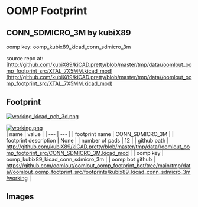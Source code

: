 # OOMP Footprint  
## CONN_SDMICRO_3M  by kubiX89  
  
oomp key: oomp_kubix89_kicad_conn_sdmicro_3m  
  
source repo at: [http://github.com/kubiX89/kiCAD.pretty/blob/master/tmp/data//oomlout_oomp_footprint_src/XTAL_7X5MM.kicad_mod](http://github.com/kubiX89/kiCAD.pretty/blob/master/tmp/data//oomlout_oomp_footprint_src/XTAL_7X5MM.kicad_mod)  
## Footprint  
  
[![working_kicad_pcb_3d.png](working_kicad_pcb_3d_600.png)](working_kicad_pcb_3d.png)  
  
[![working.png](working_600.png)](working.png)  
| name | value | 
| --- | --- | 
| footprint name | CONN_SDMICRO_3M | 
| footprint description | None | 
| number of pads | 12 | 
| github path | http://github.com/kubiX89/kiCAD.pretty/blob/master/tmp/data//oomlout_oomp_footprint_src/CONN_SDMICRO_3M.kicad_mod | 
| oomp key | oomp_kubix89_kicad_conn_sdmicro_3m | 
| oomp bot github | https://github.com/oomlout/oomlout_oomp_footprint_bot/tree/main/tmp/data//oomlout_oomp_footprint_src/footprints/kubix89_kicad_conn_sdmicro_3m/working | 
## Images  
